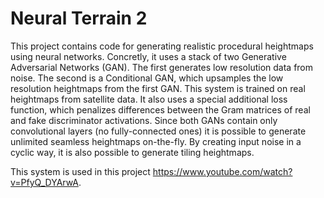 # Neural Terrain 2
This project contains code for generating realistic procedural heightmaps using neural networks. Concretly, it uses a stack of two Generative Adversarial Networks (GAN). The first generates low resolution data from noise. The second is a Conditional GAN, which upsamples the low resolution heightmaps from the first GAN. This system is trained on real heightmaps from satellite data. It also uses a special additional loss function, which penalizes differences between the Gram matrices of real and fake discriminator activations.
Since both GANs contain only convolutional layers (no fully-connected ones) it is possible to generate unlimited seamless heightmaps on-the-fly. By creating input noise in a cyclic way, it is also possible to generate tiling heightmaps.

This system is used in this project https://www.youtube.com/watch?v=PfyQ_DYArwA.
